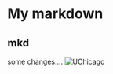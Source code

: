 # My markdown
## mkd

some changes....
![UChicago](https://news.uchicago.edu/sites/default/files/styles/full_width/public/images/2020-02/Campaign1380.jpg?itok=w_8zg3Qm)

